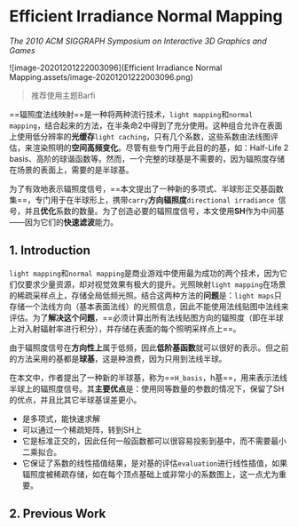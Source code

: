 # Efficient Irradiance Normal Mapping

*The 2010 ACM SIGGRAPH Symposium on Interactive 3D Graphics and Games*



![image-20201201222003096](Efficient Irradiance Normal Mapping.assets/image-20201201222003096.png)



> 推荐使用主题Barfi

==辐照度法线映射==是一种将两种流行技术，`light mapping`和`normal mapping`，结合起来的方法，在半条命2中得到了充分使用。这种组合允许在表面上使用低分辨率的**光缓存**`light caching`，只有几个系数，这些系数由法线图评估，来渲染照明的**空间高频变化**。尽管有些专门用于此目的的基，如：Half-Life 2 basis、高阶的球谐函数等。然而，一个完整的球基是不需要的，因为辐照度存储在场景的表面上，需要的是半球基。

为了有效地表示辐照度信号，==本文提出了一种新的多项式、半球形正交基函数集==，专门用于在半球形上，携带`carry`**方向辐照度**`directional irradiance `信号，并且**优化**系数的数量。为了创造必要的辐照度信号，本文使用**SH**作为中间基——因为它们的**快速滤波**能力。



## 1. Introduction

`light mapping`和`normal mapping`是商业游戏中使用最为成功的两个技术，因为它们仅要求少量资源，却对视觉效果有极大的提升。光照映射`light mapping`在场景的稀疏采样点上，存储全局低频光照。结合这两种方法的**问题**是：`light maps`只存储一个法线方向（基本表面法线）的光照信息，因此不能使用法线贴图中法线来评估。为了**解决这个问题**，==必须计算出所有法线贴图方向的辐照度（即在半球上对入射辐射率进行积分），并存储在表面的每个照明采样点上==。

由于辐照度信号在**方向性上**属于低频，因此**低阶基函数**就可以很好的表示。但之前的方法采用的基都是**球基**，这是种浪费，因为只用到法线半球。

在本文中，作者提出了一种新的半球基，称为==`H_basis`，h基==，用来表示法线半球上的辐照度信号。其**主要优点**是：使用同等数量的参数的情况下，保留了SH的优点，并且比其它半球基误差更小。

- 是多项式，能快速求解
- 可以通过一个稀疏矩阵，转到SH上
- 它是标准正交的，因此任何一般函数都可以很容易投影到基中，而不需要最小二乘拟合。
- 它保证了系数的线性插值结果，是对基的评估`evaluation`进行线性插值，如果辐照度被稀疏存储，如在每个顶点基础上或非常小的系数图上，这一点尤为重要。



## 2. Previous Work

